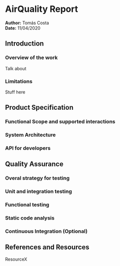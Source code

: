 # AirQuality Report

**Author:** Tomás Costa  
**Date:** 11/04/2020

## Introduction

### Overview of the work
Talk about

### Limitations
Stuff here

## Product Specification

### Functional Scope and supported interactions

### System Architecture

### API for developers

## Quality Assurance

### Overal strategy for testing

### Unit and integration testing

### Functional testing

### Static code analysis

### Continuous Integration (Optional)

## References and Resources
ResourceX